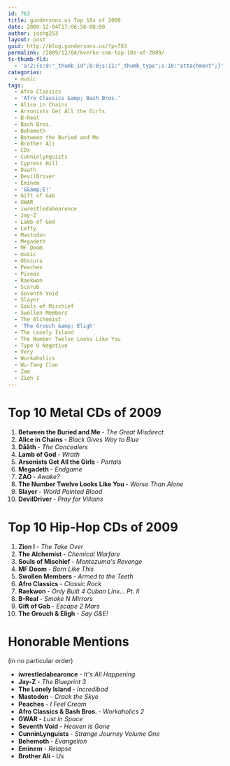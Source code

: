 ```yaml
---
id: 763
title: gundersons.us Top 10s of 2009
date: 2009-12-04T17:06:58-08:00
author: joshg253
layout: post
guid: http://blog.gundersons.us/?p=763
permalink: /2009/12/04/kverke-com-top-10s-of-2009/
tc-thumb-fld:
  - 'a:2:{s:9:"_thumb_id";b:0;s:11:"_thumb_type";s:10:"attachment";}'
categories:
  - music
tags:
  - Afro Classics
  - 'Afro Classics &amp; Bash Bros.'
  - Alice in Chains
  - Arsonists Get All the Girls
  - B-Real
  - Bash Bros.
  - Behemoth
  - Between the Buried and Me
  - Brother Ali
  - CDs
  - Cunninlynguists
  - Cypress Hill
  - Daath
  - DevilDriver
  - Eminem
  - 'G&amp;E!'
  - Gift of Gab
  - GWAR
  - iwrestledabearonce
  - Jay-Z
  - Lamb of God
  - Lefty
  - Mastodon
  - Megadeth
  - MF Doom
  - music
  - Obscura
  - Peaches
  - Piseas
  - Raekwon
  - Scarub
  - Seventh Void
  - Slayer
  - Souls of Mischief
  - Swollen Members
  - The Alchemist
  - 'The Grouch &amp; Eligh'
  - The Lonely Island
  - The Number Twelve Looks Like You
  - Type O Negative
  - Very
  - Workaholics
  - Wu-Tang Clan
  - Zao
  - Zion I
---
```

<h1>Top 10 Metal CDs of 2009</h1>

<ol>
    <li><strong>Between the Buried and Me </strong>- <em>The Great Misdirect</em></li>
    <li><strong>Alice in Chains </strong>- <em>Black Gives Way to Blue</em></li>
    <li><strong>Dååth </strong>- <em>The Concealers</em></li>
    <li><strong>Lamb of God </strong>- <em>Wrath</em></li>
    <li><strong>Arsonists Get All the Girls </strong>- <em>Portals</em></li>
    <li><strong>Megadeth </strong>- <em>Endgame</em></li>
    <li><strong>ZAO </strong>- <em>Awake?</em></li>
    <li><strong>The Number Twelve Looks Like You </strong>- <em>Worse Than Alone</em></li>
    <li><strong>Slayer </strong>- <em>World Painted Blood</em></li>
    <li><strong>DevilDriver </strong>- <em>Pray for Villains</em></li>
</ol>

<h1>Top 10 Hip-Hop CDs of 2009</h1>

<ol>
    <li><strong>Zion I </strong>- <em>The Take Over</em></li>
    <li><strong>The Alchemist </strong>- <em>Chemical Warfare</em></li>
    <li><strong>Souls of Mischief </strong>- <em>Montezuma's Revenge</em></li>
    <li><strong>MF Doom </strong>- <em>Born Like This</em></li>
    <li><strong>Swollen Members </strong>- <em>Armed to the Teeth</em></li>
    <li><strong>Afro Classics </strong>- <em>Classic Rock</em></li>
    <li><strong>Raekwon </strong>- <em>Only Built 4 Cuban Linx… Pt. II</em></li>
    <li><strong>B-Real </strong>- <em>Smoke N Mirrors</em></li>
    <li><strong>Gift of Gab </strong>- <em>Escape 2 Mars</em></li>
    <li><strong>The Grouch &amp; Eligh </strong>- <em>Say G&amp;E!</em></li>
</ol>

<h1>Honorable Mentions</h1>

(in no particular order)

<ul>
    <li><strong>iwrestledabearonce </strong>- <em>It's All Happening</em></li>
    <li><strong>Jay-Z </strong>- <em>The Blueprint 3</em></li>
    <li><strong>The Lonely Island </strong>- <em>Incredibad</em></li>
    <li><strong>Mastodon </strong>- <em>Crack the Skye</em></li>
    <li><strong>Peaches </strong>- <em>I Feel Cream</em></li>
    <li><strong>Afro Classics &amp; Bash Bros. </strong>- <em>Workaholics 2</em></li>
    <li><strong>GWAR </strong>- <em>Lust in Space</em></li>
    <li><strong>Seventh Void </strong>- <em>Heaven Is Gone</em></li>
    <li><strong>CunninLynguists </strong>- <em>Strange Journey Volume One</em></li>
    <li><strong>Behemoth </strong>- <em>Evangelion</em></li>
    <li><strong>Eminem </strong>- <em>Relapse</em></li>
    <li><strong>Brother Ali </strong><em>- Us
</em></li>
</ul>